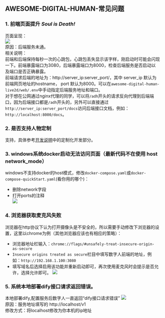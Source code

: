 ## AWESOME-DIGITAL-HUMAN-常见问题

### 1. 前端页面提升 *Soul is Death!*
页面呈现：  
![](../assets/Q&A_1_1.png)  
原因：后端服务未通。  
相关说明：  
前端和后端保持每秒一次的心跳包，心跳包丢失显示该字样，刚启动时可能会闪现一下。前端暴露端口为3080，后端暴露端口为8000，检查后端服务是否启动以及端口是否正确暴露。  
前端请求后端的地址为：http://server_ip:server_port/，其中 server_ip 默认为前端网页地址的hostname， port 默认为8000。可以在`awesome-digital-human-live2d/web/.env`中手动指定后端服务地址和端口。  
对于想在公网通过nginx代理的同学，可以将`/adh`开头的请求反向代理到后端端口，因为后端接口都是`/adh`开头的，另外可以直接通过`http://server_ip:server_port/docs`访问后端接口文档，例如：`http://localhost:8000/docs`。

### 2. 是否支持人物定制
支持，具体参考[开发说明](./docs/developer_instrction.md)中的定制化开发部分。

### 3. windows系统docker启动无法访问页面（最新代码不在使用 host network_mode）
windows不支持docker的host模式，修改`docker-compose.yaml`或`docker-compose-quickStart.yaml`(看你用的哪个)：  
* 删除network字段
* 打开ports的注释  
![](../assets/Q&A_3_1.png)

### 4. 浏览器获取麦克风失败
浏览器在http协议下认为打开摄像头是不安全的，所以需要手动修改下浏览器的设置，这里以chrome为例（其他浏览器应该也有相应的策略）：  
* 浏览器地址栏输入：`chrome://flags/#unsafely-treat-insecure-origin-as-secure`  
* `Insecure origins treated as secure`栏目中填写数字人前端的地址，例如：`http://192.168.1.100:3080`  
* 填写域名后选择启用该功能并重新启动即可，再次使用麦克风时会提示是否允许，选择允许即可。
![](../assets/Q&A_4_1.png)

### 5. 系统本地部署dify接口请求返回错误。
本地部署dify,配置服务后数字人一直返回“dify接口请求错误”
![](../assets/Q&A_5_1.png)  
原因：服务地址填写的 http://localhost/v1  
修改方式：将localhost修改为你本机的ip地址
